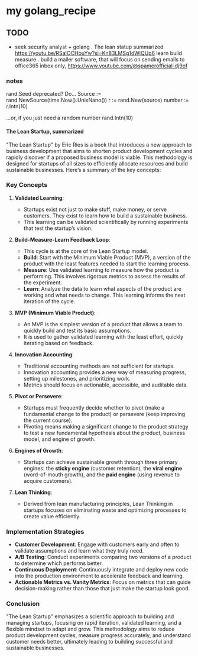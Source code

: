 # my golang_recipe

## TODO

- seek security analyst + golang
. The lean statup summarized https://youtu.be/RSaIOCHbuYw?si=Kn83LMSg1dWiQUp6
    learn build measure
. build a mailer software, that will focus on sending emails to office365 inbox only, https://www.youtube.com/@spamerofficial-dj9of

### notes
rand.Seed deprecated? Do...
Source := rand.NewSource(time.Now().UnixNano())
r := rand.New(source)
number := r.Intn(10)

...or, if you just need a random number
rand.Intn(10)

#### The Lean Startup, summarized
"The Lean Startup" by Eric Ries is a book that introduces a new approach to business development that aims to shorten product development cycles and rapidly discover if a proposed business model is viable. This methodology is designed for startups of all sizes to efficiently allocate resources and build sustainable businesses. Here’s a summary of the key concepts:

### Key Concepts

1. **Validated Learning**:
   - Startups exist not just to make stuff, make money, or serve customers. They exist to learn how to build a sustainable business.
   - This learning can be validated scientifically by running experiments that test the startup’s vision.

2. **Build-Measure-Learn Feedback Loop**:
   - This cycle is at the core of the Lean Startup model.
   - **Build**: Start with the Minimum Viable Product (MVP), a version of the product with the least features needed to start the learning process.
   - **Measure**: Use validated learning to measure how the product is performing. This involves rigorous metrics to assess the results of the experiment.
   - **Learn**: Analyze the data to learn what aspects of the product are working and what needs to change. This learning informs the next iteration of the cycle.

3. **MVP (Minimum Viable Product)**:
   - An MVP is the simplest version of a product that allows a team to quickly build and test its basic assumptions.
   - It is used to gather validated learning with the least effort, quickly iterating based on feedback.

4. **Innovation Accounting**:
   - Traditional accounting methods are not sufficient for startups.
   - Innovation accounting provides a new way of measuring progress, setting up milestones, and prioritizing work.
   - Metrics should focus on actionable, accessible, and auditable data.

5. **Pivot or Persevere**:
   - Startups must frequently decide whether to pivot (make a fundamental change to the product) or persevere (keep improving the current course).
   - Pivoting means making a significant change to the product strategy to test a new fundamental hypothesis about the product, business model, and engine of growth.

6. **Engines of Growth**:
   - Startups can achieve sustainable growth through three primary engines: the **sticky engine** (customer retention), the **viral engine** (word-of-mouth growth), and the **paid engine** (using revenue to acquire customers).

7. **Lean Thinking**:
   - Derived from lean manufacturing principles, Lean Thinking in startups focuses on eliminating waste and optimizing processes to create value efficiently.

### Implementation Strategies

- **Customer Development**: Engage with customers early and often to validate assumptions and learn what they truly need.
- **A/B Testing**: Conduct experiments comparing two versions of a product to determine which performs better.
- **Continuous Deployment**: Continuously integrate and deploy new code into the production environment to accelerate feedback and learning.
- **Actionable Metrics vs. Vanity Metrics**: Focus on metrics that can guide decision-making rather than those that just make the startup look good.

### Conclusion

"The Lean Startup" emphasizes a scientific approach to building and managing startups, focusing on rapid iteration, validated learning, and a flexible mindset to adapt and grow. This methodology aims to reduce product development cycles, measure progress accurately, and understand customer needs better, ultimately leading to building successful and sustainable businesses.
